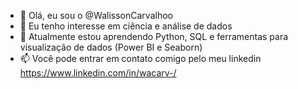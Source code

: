- 👋 Olá, eu sou o @WalissonCarvalhoo
- 👀 Eu tenho interesse em ciência e análise de dados
- 🌱 Atualmente estou aprendendo Python, SQL e ferramentas para visualização de dados (Power BI e Seaborn) 
- 📫 Você pode entrar em contato comigo pelo meu linkedin https://www.linkedin.com/in/wacarv-/

<!---
WalissonCarvalhoo/WalissonCarvalhoo is a ✨ special ✨ repository because its `README.md` (this file) appears on your GitHub profile.
You can click the Preview link to take a look at your changes.
--->
